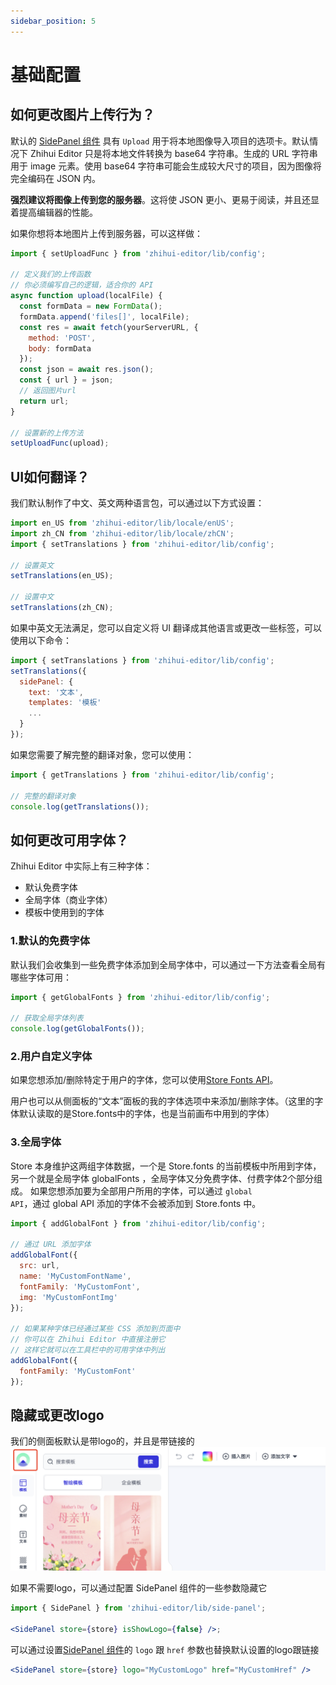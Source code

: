 ```yaml
---
sidebar_position: 5
---
```


# 基础配置

## 如何更改图片上传行为？

默认的 [SidePanel 组件](/docs/side-panel/side-panel-overview) 具有 <code>Upload</code> 用于将本地图像导入项目的选项卡。默认情况下 Zhihui Editor 只是将本地文件转换为 base64 字符串。生成的 URL 字符串用于 image 元素。使用 base64 字符串可能会生成较大尺寸的项目，因为图像将完全编码在 JSON 内。

**强烈建议将图像上传到您的服务器**。这将使 JSON 更小、更易于阅读，并且还显着提高编辑器的性能。

如果你想将本地图片上传到服务器，可以这样做：

```jsx
import { setUploadFunc } from 'zhihui-editor/lib/config';

// 定义我们的上传函数
// 你必须编写自己的逻辑，适合你的 API
async function upload(localFile) {
  const formData = new FormData();
  formData.append('files[]', localFile);
  const res = await fetch(yourServerURL, {
    method: 'POST',
    body: formData
  });
  const json = await res.json();
  const { url } = json;
  // 返回图片url
  return url;
}

// 设置新的上传方法
setUploadFunc(upload);
```

## UI如何翻译？

我们默认制作了中文、英文两种语言包，可以通过以下方式设置：

```jsx
import en_US from 'zhihui-editor/lib/locale/enUS';
import zh_CN from 'zhihui-editor/lib/locale/zhCN';
import { setTranslations } from 'zhihui-editor/lib/config';

// 设置英文
setTranslations(en_US);

// 设置中文
setTranslations(zh_CN);
```

如果中英文无法满足，您可以自定义将 UI 翻译成其他语言或更改一些标签，可以使用以下命令：

```jsx
import { setTranslations } from 'zhihui-editor/lib/config';
setTranslations({
  sidePanel: {
    text: '文本',
    templates: '模板'
    ...
  }
});
```

如果您需要了解完整的翻译对象，您可以使用：

```jsx
import { getTranslations } from 'zhihui-editor/lib/config';

// 完整的翻译对象
console.log(getTranslations());
```

## 如何更改可用字体？​

Zhihui Editor 中实际上有三种字体：

- 默认免费字体
- 全局字体（商业字体）
- 模板中使用到的字体

### 1.默认的免费字体

默认我们会收集到一些免费字体添加到全局字体中，可以通过一下方法查看全局有哪些字体可用：

```jsx
import { getGlobalFonts } from 'zhihui-editor/lib/config';

// 获取全局字体列表
console.log(getGlobalFonts());
```

### 2.用户自定义字体

如果您想添加/删除特定于用户的字体，您可以使用[Store Fonts API](/docs/Store-API/store-overview#字体)。

用户也可以从侧面板的“文本”面板的我的字体选项中来添加/删除字体。（这里的字体默认读取的是Store.fonts中的字体，也是当前画布中用到的字体）

### 3.全局字体

Store 本身维护这两组字体数据，一个是 Store.fonts 的当前模板中所用到字体，另一个就是全局字体 globalFonts ，全局字体又分免费字体、付费字体2个部分组成。
如果您想添加要为全部用户所用的字体，可以通过 <code>global API</code>，通过 global API 添加的字体不会被添加到 Store.fonts 中。

```jsx
import { addGlobalFont } from 'zhihui-editor/lib/config';

// 通过 URL 添加字体
addGlobalFont({
  src: url,
  name: 'MyCustomFontName',
  fontFamily: 'MyCustomFont',
  img: 'MyCustomFontImg'
});

// 如果某种字体已经通过某些 CSS 添加到页面中
// 你可以在 Zhihui Editor 中直接注册它
// 这样它就可以在工具栏中的可用字体中列出
addGlobalFont({
  fontFamily: 'MyCustomFont'
});
```

## 隐藏或更改logo

我们的侧面板默认是带logo的，并且是带链接的
![logo](../static/img/demo_img_1.png)

如果不需要logo，可以通过配置 SidePanel 组件的一些参数隐藏它

```jsx
import { SidePanel } from 'zhihui-editor/lib/side-panel';

<SidePanel store={store} isShowLogo={false} />;
```

可以通过设置[SidePanel 组件](/docs/侧面板/side-panel-overview)的 <code>logo</code> 跟 <code>href</code> 参数也替换默认设置的logo跟链接

```jsx
<SidePanel store={store} logo="MyCustomLogo" href="MyCustomHref" />
```
